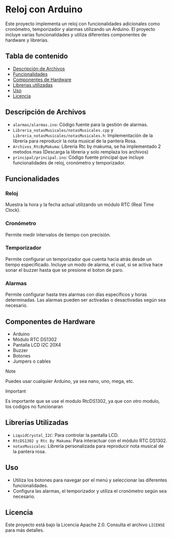 # Reloj con Arduino  

Este proyecto implementa un reloj con funcionalidades adicionales como cronómetro, temporizador y alarmas utilizando un Arduino. El proyecto incluye varias funcionalidades y utiliza diferentes componentes de hardware y librerías.

## Tabla de contenido
- [Descripción de Archivos](#descripción-de-archivos)
- [Funcionalidades](#funcionalidades)
- [Componentes de Hardware](#componentes-de-hardware)
- [Librerias utilizadas](#librerías-utilizadas)
- [Uso](#uso)
- [Licencia](#licencia)

## Descripción de Archivos

- `alarmas/alarmas.ino`: Código fuente para la gestión de alarmas.
- `Libreria_notasMusicales/notasMusicales.cpp` y `Libreria_notasMusicales/notasMusicales.h`: Implementación de la librería para reproducir la nota musical de la pantera Rosa.
- `Archivos_RtcByMakuma`: Libreria Rtc by makuma, se ha implementado 2 metodos mas (Descarga la libreria y solo remplaza los archivos)
- `principal/principal.ino`: Código fuente principal que incluye funcionalidades de reloj, cronómetro y temporizador.

## Funcionalidades

### Reloj
Muestra la hora y la fecha actual utilizando un módulo RTC (Real Time Clock).

### Cronómetro
Permite medir intervalos de tiempo con precisión.

### Temporizador
Permite configurar un temporizador que cuenta hacia atrás desde un tiempo especificado. Incluye un modo de alarma, el cual, si se activa hace sonar el buzzer hasta que se presione el boton de paro.

### Alarmas
Permite configurar hasta tres alarmas con días específicos y horas determinadas. Las alarmas pueden ser activadas o desactivadas según sea necesario.

## Componentes de Hardware

- Arduino
- Módulo RTC DS1302
- Pantalla LCD I2C 20X4
- Buzzer
- Botones
- Jumpers o cables

>[!NOTE]
> Puedes usar cualquier Arduino, ya sea nano, uno, mega, etc.

>[!IMPORTANT]
>Es importante que se use el modulo RtcDS1302, ya que con otro modulo, los codigos no funcionaran

## Librerías Utilizadas

- `LiquidCrystal_I2C`: Para controlar la pantalla LCD.
- `RtcDS1302 y Rtc By Makuma`: Para interactuar con el módulo RTC DS1302.
- `notasMusicales`: Librería personalizada para reproducir nota musical de la pantera rosa.

## Uso

- Utiliza los botones para navegar por el menú y seleccionar las diferentes funcionalidades.
- Configura las alarmas, el temporizador y utiliza el cronómetro según sea necesario.

## Licencia

Este proyecto está bajo la Licencia Apache 2.0. Consulta el archivo `LICENSE` para más detalles.

